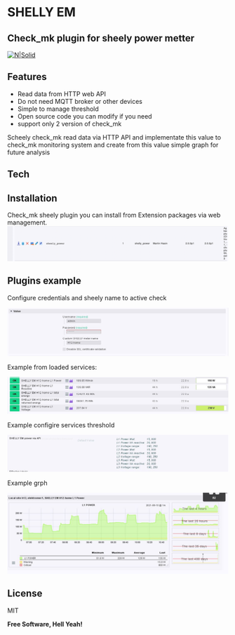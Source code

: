 # SHELLY EM 
## Check_mk plugin for sheely power metter

[![N|Solid](https://tribe29.com/wp-content/uploads/2019/04/tribe29_logo2.svg)](https://checkmk.com/)




## Features

- Read data from HTTP web API
- Do not need MQTT broker or other devices
- Simple to manage threshold
- Open source code you can modify if you need
- support only 2 version of check_mk 

Scheely check_mk read data via HTTP API and implementate this value to check_mk monitoring system and create from this value simple graph for future analysis 


## Tech


## Installation

Check_mk sheely plugin you can install from Extension packages via web management. 
![alt text](https://github.com/matoH12/checkmk-shelly-em/blob/main/img/shelly-plugin-add.png?raw=true)





## Plugins example

Configure credentials and sheely name to active check

![alt text](https://github.com/matoH12/checkmk-shelly-em/blob/main/img/shelly-config.JPG?raw=true)

Example from loaded services:

![alt text](https://github.com/matoH12/checkmk-shelly-em/raw/main/img/sheely.JPG?raw=true)

Example configire services threshold


![alt text](https://github.com/matoH12/checkmk-shelly-em/blob/main/img/sheely-config-services.JPG?raw=true)


Example grph

![alt text](https://github.com/matoH12/checkmk-shelly-em/blob/main/img/sheely-example-graph.JPG?raw=true)


## License

MIT

**Free Software, Hell Yeah!**

[//]: # (These are reference links used in the body of this note and get stripped out when the markdown processor does its job. There is no need to format nicely because it shouldn't be seen. Thanks SO - http://stackoverflow.com/questions/4823468/store-comments-in-markdown-syntax)

   [dill]: <https://github.com/joemccann/dillinger>
   [git-repo-url]: <https://github.com/joemccann/dillinger.git>
   [john gruber]: <http://daringfireball.net>
   [df1]: <http://daringfireball.net/projects/markdown/>
   [markdown-it]: <https://github.com/markdown-it/markdown-it>
   [Ace Editor]: <http://ace.ajax.org>
   [node.js]: <http://nodejs.org>
   [Twitter Bootstrap]: <http://twitter.github.com/bootstrap/>
   [jQuery]: <http://jquery.com>
   [@tjholowaychuk]: <http://twitter.com/tjholowaychuk>
   [express]: <http://expressjs.com>
   [AngularJS]: <http://angularjs.org>
   [Gulp]: <http://gulpjs.com>

   [PlDb]: <https://github.com/joemccann/dillinger/tree/master/plugins/dropbox/README.md>
   [PlGh]: <https://github.com/joemccann/dillinger/tree/master/plugins/github/README.md>
   [PlGd]: <https://github.com/joemccann/dillinger/tree/master/plugins/googledrive/README.md>
   [PlOd]: <https://github.com/joemccann/dillinger/tree/master/plugins/onedrive/README.md>
   [PlMe]: <https://github.com/joemccann/dillinger/tree/master/plugins/medium/README.md>
   [PlGa]: <https://github.com/RahulHP/dillinger/blob/master/plugins/googleanalytics/README.md>
